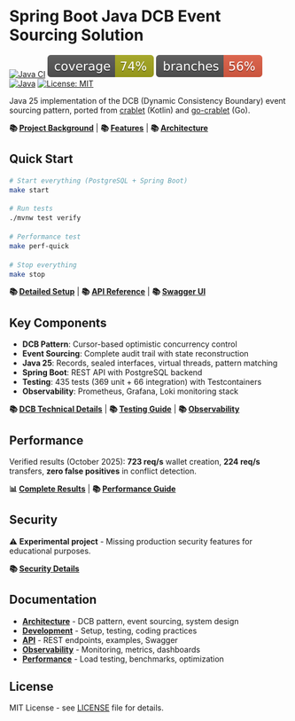 # Spring Boot Java DCB Event Sourcing Solution

[![Java CI](https://github.com/rodolfodpk/spring-crablet/actions/workflows/maven.yml/badge.svg)](https://github.com/rodolfodpk/spring-crablet/actions/workflows/maven.yml)
[![Coverage](.github/badges/jacoco.svg)](https://github.com/rodolfodpk/spring-crablet/actions/workflows/maven.yml)
[![Branches](.github/badges/branches.svg)](https://github.com/rodolfodpk/spring-crablet/actions/workflows/maven.yml)
[![Java](https://img.shields.io/badge/Java-25-orange?logo=openjdk&logoColor=white)](https://openjdk.org/projects/jdk/25/)
[![License: MIT](https://img.shields.io/badge/License-MIT-yellow.svg)](https://opensource.org/licenses/MIT)

Java 25 implementation of the DCB (Dynamic Consistency Boundary) event sourcing pattern, ported from [crablet](https://github.com/rodolfodpk/crablet) (Kotlin) and [go-crablet](https://github.com/rodolfodpk/go-crablet) (Go).

**📚 [Project Background](docs/architecture/README.md)** | **📚 [Features](docs/architecture/README.md#features)** | **📚 [Architecture](docs/architecture/README.md)**

## Quick Start

```bash
# Start everything (PostgreSQL + Spring Boot)
make start

# Run tests
./mvnw test verify

# Performance test
make perf-quick

# Stop everything
make stop
```

**📚 [Detailed Setup](docs/setup/README.md)** | **📚 [API Reference](docs/api/README.md)** | **📚 [Swagger UI](http://localhost:8080/swagger-ui/index.html)**

## Key Components

- **DCB Pattern**: Cursor-based optimistic concurrency control
- **Event Sourcing**: Complete audit trail with state reconstruction
- **Java 25**: Records, sealed interfaces, virtual threads, pattern matching
- **Spring Boot**: REST API with PostgreSQL backend
- **Testing**: 435 tests (369 unit + 66 integration) with Testcontainers
- **Observability**: Prometheus, Grafana, Loki monitoring stack

**📚 [DCB Technical Details](docs/architecture/DCB_AND_CRABLET.md)** | **📚 [Testing Guide](docs/development/README.md#testing-strategy)** | **📚 [Observability](docs/observability/README.md)**

## Performance

Verified results (October 2025): **723 req/s** wallet creation, **224 req/s** transfers, **zero false positives** in conflict detection.

**📊 [Complete Results](performance-tests/results/summary.md)** | **📚 [Performance Guide](performance-tests/README.md)**

## Security

⚠️ **Experimental project** - Missing production security features for educational purposes.

**📚 [Security Details](docs/setup/README.md#security)**

## Documentation

- **[Architecture](docs/architecture/README.md)** - DCB pattern, event sourcing, system design
- **[Development](docs/development/README.md)** - Setup, testing, coding practices
- **[API](docs/api/README.md)** - REST endpoints, examples, Swagger
- **[Observability](docs/observability/README.md)** - Monitoring, metrics, dashboards
- **[Performance](performance-tests/README.md)** - Load testing, benchmarks, optimization

## License

MIT License - see [LICENSE](LICENSE) file for details.
